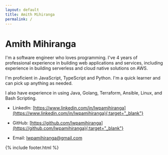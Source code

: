 ```yaml
---
layout: default
title: Amith Mihiranga 
permalink: /
---
```


# Amith Mihiranga 

I'm a software engineer who loves programming. I've 4 years of professional experience in building web applications and services, including experience in building serverless and cloud native solutions on AWS. 

I'm proficient in JavaScript, TypeScript and Python. I'm a quick learner and can pick up anything as needed.

I also have experience in using Java, Golang, Terraform, Ansible, Linux, and Bash Scripting.

- LinkedIn: [https://www.linkedin.com/in/lwpamihiranga](https://www.linkedin.com/in/lwpamihiranga){:target="_blank"}

- GitHub: [https://github.com/lwpamihiranga](https://github.com/lwpamihiranga){:target="_blank"}

- Email: [lwpamihiranga@gmail.com](mailto:lwpamihiranga@gmail.com)

{% include footer.html %}